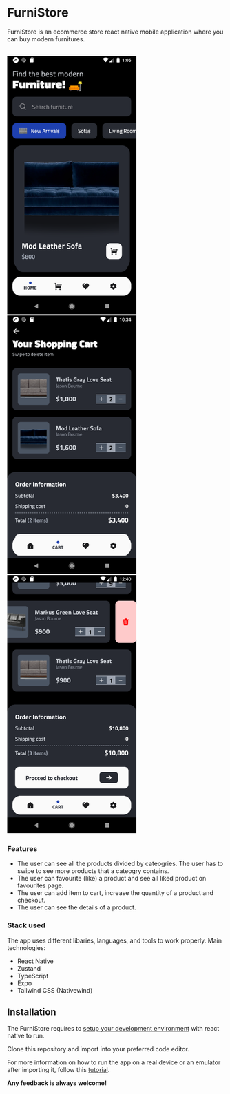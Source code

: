 # **FurniStore**

FurniStore is an ecommerce store react native mobile application where you can buy modern furnitures.

<br>

<img src="./shots/Screenshot_1670544411.png" alt="furnistore homepage" style="width: 300px;margin-right: 10px;" />
<img src="./shots/Screenshot_1670578457.png" alt="furnistore cart page" style="width: 300px;margin-right: 10px;" />
<img src="./shots/Screenshot_1670542828.png" alt="cart page with swipe to delte" style="width: 300px;" />

<br>

### Features

- The user can see all the products divided by cateogries. The user has to swipe to see more products that a cateogry contains.
- The user can favourite (like) a product and see all liked product on favourites page.
- The user can add item to cart, increase the quantity of a product and checkout.
- The user can see the details of a product.

### Stack used

The app uses different libaries, languages, and tools to work properly. Main technologies:

- React Native
- Zustand
- TypeScript
- Expo
- Tailwind CSS (Nativewind)

## Installation

The FurniStore requires to [setup your development environment](https://reactnative.dev/docs/environment-setup) with react native to run.

Clone this repository and import into your preferred code editor.

For more information on how to run the app on a real device or an emulator after importing it, follow this [tutorial](https://reactnative.dev/docs/environment-setup).

**Any feedback is always welcome!**
